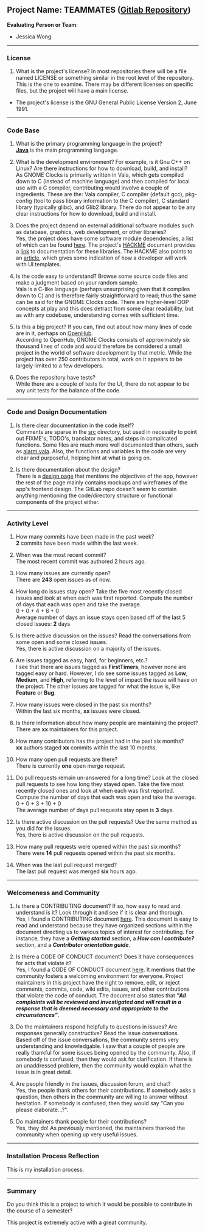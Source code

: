 **Project Name**:
TEAMMATES
([Gitlab Repository](https://github.com/TEAMMATES/teammates))
---

**Evaluating Person or Team**:
- Jessica Wong
---


### License

1. What is the project's license?
In most repositories there will be a file named LICENSE or something similar in
the root level of the repository. This is the one to examine. There may be
different licenses on specific files, but the project will have a main license.

- The project's license is the GNU General Public License Version 2, June 1991.

---

### Code Base


1. What is the primary programming language in the project? <br>[**Java**](https://en.wikipedia.org/wiki/Java_(programming_language)) is the main programming language.

1. What is the development environment? For example, is it Gnu C++ on Linux? Are there instructions for how to download, build, and install? <br>As GNOME Clocks is primarily written in Vala, which gets compiled down to C (instead of machine language) and then compiled for local use with a C compiler, contributing would involve a couple of ingredients. These are the: Vala compiler, C compiler (default gcc), pkg-config (tool to pass library information to the C compiler), C standard library (typically glibc), and Glib2 library. There do not appear to be any clear instructions for how to download, build and install.

1. Does the project depend on external additional software modules such as database,  graphics, web development, or other libraries? <br>Yes, the project does have some software module dependencies, a list of which can be found [here](https://gitlab.gnome.org/GNOME/gnome-clocks/-/blob/master/meson.build). The project's [HACKME](https://gitlab.gnome.org/GNOME/gnome-clocks/-/blob/master/HACKME) document provides a [link](http://www.valadoc.org/) to documentation for these libraries. The HACKME also points to an [article](https://blogs.gnome.org/tvb/2013/05/29/composite-templates-lands-in-vala/), which gives some indication of how a developer will work with UI templates.

1. Is the code easy to understand? Browse some source code files and make a judgment based on your random sample. <br>
Vala is a C-like language (perhaps unsurprising given that it compiles down to C) and is therefore fairly straightforward to read; thus the same can be said for the GNOME Clocks code. There are higher-level OOP concepts at play and this does detract from some clear readability, but as with any codebase, understanding comes with sufficient time.

1. Is this a big project? If you can, find out about how many lines of code are in it, perhaps on [OpenHub](https://www.openhub.net/). <br>According to OpenHub, GNOME Clocks consists of approximately six thousand lines of code and would therefore be considered a small project in the world of software development by that metric. While the project has over 250 contributors in total, work on it appears to be largely limited to a few developers. 

1. Does the repository have tests?<br>While there are a couple of tests for the UI, there do not appear to be any unit tests for the balance of the code.
---

### Code and Design Documentation
1. Is there clear documentation in the code itself?<br>Comments are sparse in the [src](https://gitlab.gnome.org/GNOME/gnome-clocks/-/tree/master/src) directory, but used in necessity to point out FIXME's, TODO's, translator notes, and steps in complicated functions. 
Some files are much more well documented than others, such as [alarm.vala](https://gitlab.gnome.org/GNOME/gnome-clocks/-/blob/master/src/alarm.vala). Also, the functions and variables in the code are very clear and purposeful, helping hint at what is going on.

1. Is there documentation about the design?<br>There is a [design page](https://wiki.gnome.org/Design/Apps/Clock#Objectives) that mentions the objectives of the app, however the rest of the page mainly contains mockups and wireframes of the app's frontend design. The GitLab repo doesn't seem to contain anything mentioning the code/directory structure or functional components of the project either.

---


### Activity Level


1. How many commits have been made in the past week?<br><b>2</b> commits have been made within the last week. 

1. When was the most recent commit?<br>The most recent commit was authored 2 hours ago. 

1. How many issues are currently open?<br>There are <b>243</b> open issues as of now.

1. How long do issues stay open? 
Take the five most recently closed issues and look at when each was first reported. Compute the number of days that each was open and take the average.<br>0 + 0 + 4 + 6 + 0<br>Average number of days an issue stays open based off of the last 5 closed issues: <b>2</b> days

1. Is there active discussion on the issues?
Read the conversations from some open and some closed issues.<br>Yes, there is active discussion on a majority of the issues.

1. Are issues tagged as easy, hard, for beginners, etc.?<br>I see that there are issues tagged as **FirstTimers**, however none are tagged easy or hard. However, I do see some issues tagged as **Low**, **Medium**, and **High**, referring to the level of impact the issue will have on the project. The other issues are tagged for what the issue is, like **Feature** or **Bug**. 

1. How many issues were closed in the past six months?<br>Within the last six months, <b>xx</b> issues were closed.

1. Is there information about how many people are maintaining the project?<br>There are **xx** maintainers for this project.

1. How many contributors has the project had in the past six months?<br>**xx** authors staged <b>xx</b> commits within the last 10 months.

1. How many open pull requests are there?<br>There is currently <b>one</b> open merge request.

1. Do pull requests remain un-answered for a long time? Look at the closed pull requests to see how long they stayed open.
Take the five most recently closed ones and look at when each was first reported.
Compute the number of days that each was open and take the average.<br>0 + 0 + 3 + 10 + 0 <br>The average number of days pull requests stay open is <b>3</b> days.

1. Is there active discussion on the pull requests? Use the same method as you did for the issues.<br>Yes, there is active discussion on the pull requests.

1. How many pull requests were opened within the past six months?<br>There were **14** pull requests opened within the past six months.

1. When was the last  pull request merged?<br>The last pull request was merged <b>six</b> hours ago.

---

### Welcomeness and Community

1. Is there a CONTRIBUTING document? If so, how easy to read and understand is it? Look through it and see if it is clear and thorough.<br>Yes, I found a CONTRIBUTING document [here](https://github.com/TEAMMATES/teammates/blob/master/docs/CONTRIBUTING.md). This document is easy to read and understand because they have organized sections within the document directing us to various topics of interest for contributing. For instance, they have a ***Getting started*** section, a ***How can I contribute?*** section, and a ***Contributor orientation guide***.

1. Is there a CODE OF CONDUCT document? Does it have consequences for acts that violate it?<br>Yes, I found a CODE OF CONDUCT document [here](https://github.com/TEAMMATES/teammates/blob/master/.github/CODE_OF_CONDUCT.md). It mentions that the community fosters a welcoming environment for everyone. Project maintainers in this project have the right to remove, edit, or reject comments, commits, code, wiki edits, issues, and other contributions that violate the code of conduct. The document also states that ***"All complaints will be reviewed and investigated and will result in a response that is deemed necessary and appropriate to the circumstances"***.

1. Do the maintainers respond helpfully to questions in issues? Are responses generally constructive? Read the issue conversations.<br>Based off of the issue conversations, the community seems very understanding and knowledgable. I saw that a couple of people are really thankful for some issues being opened by the community. Also, if somebody is confused, then they would ask for clarification. If there is an unaddressed problem, then the community would explain what the issue is in great detail.

1. Are people friendly in the issues, discussion forum, and chat?<br>Yes, the people thank others for their contributions. If somebody asks a question, then others in the community are willing to answer without hesitation. If somebody is confused, then they would say "Can you please elaborate...?".

1. Do maintainers thank people for their contributions?<br>
Yes, they do! As previously mentioned, the maintainers thanked the community when opening up very useful issues.

---

### Installation Process Reflection

This is my installation process.

---

### Summary
Do you think this is a project to which it would be possible to contribute in the course of a semester?

This project is extremely active with a great community. 